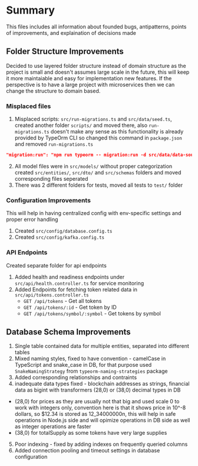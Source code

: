 # Summary

This files includes all information about founded bugs, antipatterns, points of improvements, and explaination of decisions made

## Folder Structure Improvements

Decided to use layered folder structure instead of domain structure as the project is small and doesn't assumes large scale in the future, this will keep it more maintaiable and easy for implementation new features. If the perspective is to have a large project with microservices then we can change the structure to domain based.

### Misplaced files
1. Misplaced scripts: `src/run-migrations.ts` and `src/data/seed.ts`, created another folder `scripts/` and moved there, also `run-migrations.ts` doesn't make any sense as this functionality is already provided by TypeOrm CLI so changed this command in `package.json` and removed `run-migrations.ts`
```json
"migration:run": "npm run typeorm -- migration:run -d src/data/data-source.ts"
``` 
2. All model files were in `src/models/` without proper categorization
created `src/entities/`, `src/dto/` and `src/schemas` folders and moved corresponding files
seperated 
3. There was 2 different folders for tests, moved all tests to `test/` folder

### Configuration Improvements
This will help in having centralized config with env-specific settings and proper error handling 
1. Created `src/config/database.config.ts` 
2. Created `src/config/kafka.config.ts` 

### API Endpoints
Created separate folder for api endpoints

1. Added health and readiness endpoints under `src/api/health.controller.ts` for service monitoring
2. Added Endpoints for fetching token related data in `src/api/tokens.controller.ts`
   - `GET /api/tokens` - Get all tokens
   - `GET /api/tokens/:id` - Get token by ID
   - `GET /api/tokens/symbol/:symbol` - Get tokens by symbol


## Database Schema Improvements

1. Single table contained data for multiple entities, separated into different tables
2. Mixed naming styles, fixed to have convention - camelCase in TypeScript and snake_case in DB, for that purpose used `SnakeNamingStrategy` from `typeorm-naming-strategies` package
3. Added corresponding relationships and contraints
4. inadequate data types fixed - blockchain addresses as strings, financial data as bigint with transformers (28,0) or (38,0) decimal types in DB
  - (28,0) for prices as they are usually not that big and used scale 0 to work with integers only, convention here is that it shows price in 10^-8 dollars, so $12.34 is stored as 12_34000000n, this will help in safe operations in Node.js side and will opimize operations in DB side as well as integer operations are faster
  - (38,0) for totalSupply as some tokens have very large supplies
5. Poor indexing - fixed by adding indexes on frequently queried columns
6. Added connection pooling and timeout settings in database configuration

